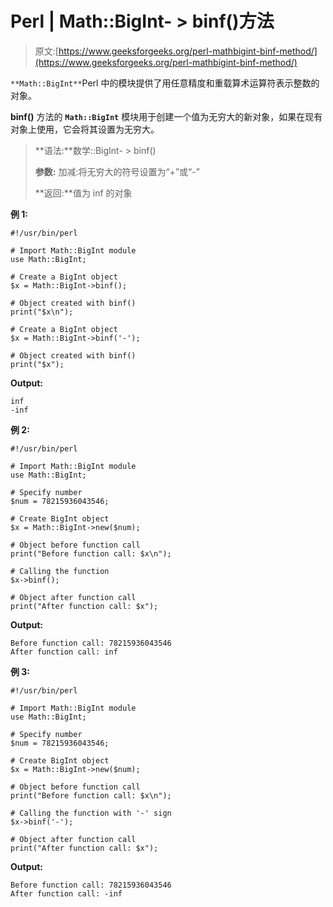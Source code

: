 # Perl | Math::BigInt- > binf()方法

> 原文:[https://www.geeksforgeeks.org/perl-mathbigint-binf-method/](https://www.geeksforgeeks.org/perl-mathbigint-binf-method/)

`**Math::BigInt**`Perl 中的模块提供了用任意精度和重载算术运算符表示整数的对象。

**binf()** 方法的 **`Math::BigInt`** 模块用于创建一个值为无穷大的新对象，如果在现有对象上使用，它会将其设置为无穷大。

> **语法:**数学::BigInt- > binf()
> 
> **参数:**
> 加减:将无穷大的符号设置为“+”或“-”
> 
> **返回:**值为 inf 的对象

**例 1:**

```
#!/usr/bin/perl  

# Import Math::BigInt module 
use Math::BigInt; 

# Create a BigInt object 
$x = Math::BigInt->binf();

# Object created with binf()
print("$x\n");

# Create a BigInt object 
$x = Math::BigInt->binf('-');

# Object created with binf()
print("$x");
```

**Output:**

```
inf
-inf

```

**例 2:**

```
#!/usr/bin/perl  

# Import Math::BigInt module 
use Math::BigInt; 

# Specify number 
$num = 78215936043546; 

# Create BigInt object 
$x = Math::BigInt->new($num); 

# Object before function call
print("Before function call: $x\n"); 

# Calling the function
$x->binf();

# Object after function call
print("After function call: $x");
```

**Output:**

```
Before function call: 78215936043546
After function call: inf

```

**例 3:**

```
#!/usr/bin/perl  

# Import Math::BigInt module 
use Math::BigInt; 

# Specify number 
$num = 78215936043546; 

# Create BigInt object 
$x = Math::BigInt->new($num); 

# Object before function call
print("Before function call: $x\n"); 

# Calling the function with '-' sign
$x->binf('-');

# Object after function call
print("After function call: $x");
```

**Output:**

```
Before function call: 78215936043546
After function call: -inf

```